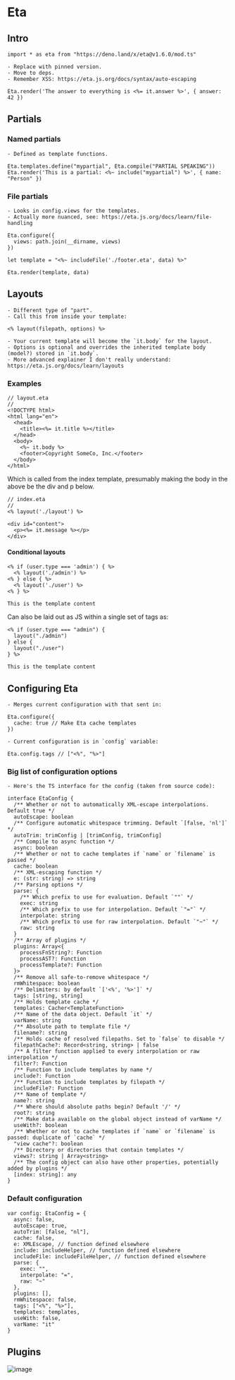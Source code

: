 # Eta

## Intro

    import * as eta from "https://deno.land/x/eta@v1.6.0/mod.ts"

	- Replace with pinned version.
	- Move to deps.
	- Remember XSS: https://eta.js.org/docs/syntax/auto-escaping
	
    Eta.render('The answer to everything is <%= it.answer %>', { answer: 42 })

## Partials

### Named partials

	- Defined as template functions.
	
    Eta.templates.define("mypartial", Eta.compile("PARTIAL SPEAKING"))
    Eta.render('This is a partial: <%~ include("mypartial") %>', { name: "Person" })

### File partials

	- Looks in config.views for the templates.
	- Actually more nuanced, see: https://eta.js.org/docs/learn/file-handling

	Eta.configure({
	  views: path.join(__dirname, views)
	})
	
	let template = "<%~ includeFile('./footer.eta', data) %>"
	
	Eta.render(template, data)

## Layouts

	- Different type of "part".
	- Call this from inside your template:

    <% layout(filepath, options) %>

	- Your current template will become the `it.body` for the layout.
	- Options is optional and overrides the inherited template body (model?) stored in `it.body`.
	- More advanced explainer I don't really understand: https://eta.js.org/docs/learn/layouts

### Examples

	// layout.eta
	//
	<!DOCTYPE html>
	<html lang="en">
	  <head>
	    <title><%= it.title %></title>
	  </head>
	  <body>
	    <%~ it.body %>
	    <footer>Copyright SomeCo, Inc.</footer>
	  </body>
	</html>

Which is called from the index template, presumably making the body in the above be the div and p below.

	// index.eta
	//
	<% layout('./layout') %>
	
	<div id="content">
	  <p><%= it.message %></p>
	</div>

#### Conditional layouts

	<% if (user.type === 'admin') { %>
	  <% layout('./admin') %>
	<% } else { %>
	  <% layout('./user') %>
	<% } %>
	
	This is the template content

Can also be laid out as JS within a single set of tags as:

	<% if (user.type === "admin") {
	  layout("./admin")
	} else {
	  layout("./user")
	} %>
	
	This is the template content

## Configuring Eta

	- Merges current configuration with that sent in:

	Eta.configure({
	  cache: true // Make Eta cache templates
	})

	- Current configuration is in `config` variable:

	Eta.config.tags // ["<%", "%>"]

### Big list of configuration options

	- Here's the TS interface for the config (taken from source code):

	interface EtaConfig {
	  /** Whether or not to automatically XML-escape interpolations. Default true */
	  autoEscape: boolean
	  /** Configure automatic whitespace trimming. Default `[false, 'nl']` */
	  autoTrim: trimConfig | [trimConfig, trimConfig]
	  /** Compile to async function */
	  async: boolean
	  /** Whether or not to cache templates if `name` or `filename` is passed */
	  cache: boolean
	  /** XML-escaping function */
	  e: (str: string) => string
	  /** Parsing options */
	  parse: {
	    /** Which prefix to use for evaluation. Default `""` */
	    exec: string
	    /** Which prefix to use for interpolation. Default `"="` */
	    interpolate: string
	    /** Which prefix to use for raw interpolation. Default `"~"` */
	    raw: string
	  }
	  /** Array of plugins */
	  plugins: Array<{
	    processFnString?: Function
	    processAST?: Function
	    processTemplate?: Function
	  }>
	  /** Remove all safe-to-remove whitespace */
	  rmWhitespace: boolean
	  /** Delimiters: by default `['<%', '%>']` */
	  tags: [string, string]
	  /** Holds template cache */
	  templates: Cacher<TemplateFunction>
	  /** Name of the data object. Default `it` */
	  varName: string
	  /** Absolute path to template file */
	  filename?: string
	  /** Holds cache of resolved filepaths. Set to `false` to disable */
	  filepathCache?: Record<string, string> | false
	  /** A filter function applied to every interpolation or raw interpolation */
	  filter?: Function
	  /** Function to include templates by name */
	  include?: Function
	  /** Function to include templates by filepath */
	  includeFile?: Function
	  /** Name of template */
	  name?: string
	  /** Where should absolute paths begin? Default '/' */
	  root?: string
	  /** Make data available on the global object instead of varName */
	  useWith?: boolean
	  /** Whether or not to cache templates if `name` or `filename` is passed: duplicate of `cache` */
	  "view cache"?: boolean
	  /** Directory or directories that contain templates */
	  views?: string | Array<string>
	  /** The config object can also have other properties, potentially added by plugins */
	  [index: string]: any
	}

### Default configuration

	var config: EtaConfig = {
	  async: false,
	  autoEscape: true,
	  autoTrim: [false, "nl"],
	  cache: false,
	  e: XMLEscape, // function defined elsewhere
	  include: includeHelper, // function defined elsewhere
	  includeFile: includeFileHelper, // function defined elsewhere
	  parse: {
	    exec: "",
	    interpolate: "=",
	    raw: "~"
	  },
	  plugins: [],
	  rmWhitespace: false,
	  tags: ["<%", "%>"],
	  templates: templates,
	  useWith: false,
	  varName: "it"
	}

## Plugins

![image](https://user-images.githubusercontent.com/5802524/204826421-2c00fb1c-ddf2-44cd-b421-fc3409ab57db.png)
